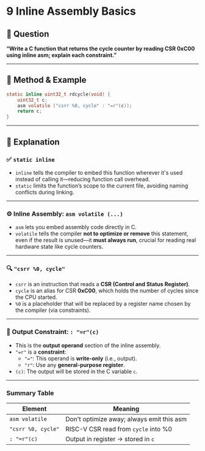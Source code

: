 # 9 Inline Assembly Basics

## 🔧 Question
**“Write a C function that returns the cycle counter by reading CSR 0xC00 using inline asm; explain each constraint.”**

---

## 🧪 Method & Example

```c
static inline uint32_t rdcycle(void) {
    uint32_t c;
    asm volatile ("csrr %0, cycle" : "=r"(c));
    return c;
}
```

---

## 🧠 Explanation

### ✅ `static inline`
- `inline` tells the compiler to embed this function wherever it's used instead of calling it—reducing function call overhead.
- `static` limits the function’s scope to the current file, avoiding naming conflicts during linking.

---

### ⚙️ Inline Assembly: `asm volatile (...)`

- `asm` lets you embed assembly code directly in C.
- `volatile` tells the compiler **not to optimize or remove** this statement, even if the result is unused—it **must always run**, crucial for reading real hardware state like cycle counters.

---

### 🔍 `"csrr %0, cycle"`
- `csrr` is an instruction that reads a **CSR (Control and Status Register)**.
- `cycle` is an alias for CSR **0xC00**, which holds the number of cycles since the CPU started.
- `%0` is a placeholder that will be replaced by a register name chosen by the compiler (via constraints).

---

### 🔩 Output Constraint: `: "=r"(c)`

- This is the **output operand** section of the inline assembly.
- `"=r"` is a **constraint**:
  - `"="`: This operand is **write-only** (i.e., output).
  - `"r"`: Use any **general-purpose register**.
- `(c)`: The output will be stored in the C variable `c`.

---

### Summary Table

| Element              | Meaning                                 |
|----------------------|------------------------------------------|
| `asm volatile`       | Don't optimize away; always emit this asm |
| `"csrr %0, cycle"`   | RISC-V CSR read from `cycle` into %0     |
| `: "=r"(c)`          | Output in register → stored in `c`       |
